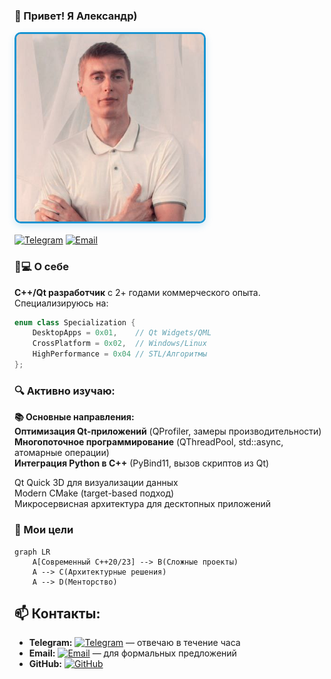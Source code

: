 ### 👋 Привет! Я Александр)
<div align="left">
  <img src="av_img.jpg" width="300" style="border-radius: 10px; border: 3px solid #1793D1; box-shadow: 0 4px 12px rgba(23, 147, 209, 0.2)">
</div>

<div align="left" style="margin: 15px 0;">
    
[![Telegram](https://img.shields.io/badge/-Telegram-0088cc?style=flat&logo=telegram)](https://t.me/kaacpp)
[![Email](https://img.shields.io/badge/-Email-red?style=flat&logo=gmail)](mailto:k92.a@ya.ru)
</div>

### 👨💻 О себе
**C++/Qt разработчик** с 2+ годами коммерческого опыта. Специализируюсь на:

```cpp
enum class Specialization {
    DesktopApps = 0x01,    // Qt Widgets/QML
    CrossPlatform = 0x02,  // Windows/Linux
    HighPerformance = 0x04 // STL/Алгоритмы
};
```
### 🔍 Активно изучаю:

**📚 Основные направления:**  
**Оптимизация Qt-приложений** (QProfiler, замеры производительности)  
**Многопоточное программирование** (QThreadPool, std::async, атомарные операции)  
**Интеграция Python в C++** (PyBind11, вызов скриптов из Qt)  
 
Qt Quick 3D для визуализации данных  
Modern CMake (target-based подход)  
Микросервисная архитектура для десктопных приложений  

### 🎯 Мои цели

```mermaid
graph LR
    A[Современный C++20/23] --> B(Сложные проекты)
    A --> C(Архитектурные решения)
    A --> D(Менторство)
```
## 📫 Контакты:
- **Telegram:** [![Telegram](https://img.shields.io/badge/-@kaacpp-0088cc?style=flat&logo=telegram)](https://t.me/kaacpp) — отвечаю в течение часа
- **Email:** [![Email](https://img.shields.io/badge/-k92.a@ya.ru-red?style=flat&logo=gmail&logoColor=white)](mailto:k92.a@ya.ru) — для формальных предложений
- **GitHub:** [![GitHub](https://img.shields.io/badge/-Alexander_K-blue?style=flat&logo=github)](https://github.com/yourusername)
